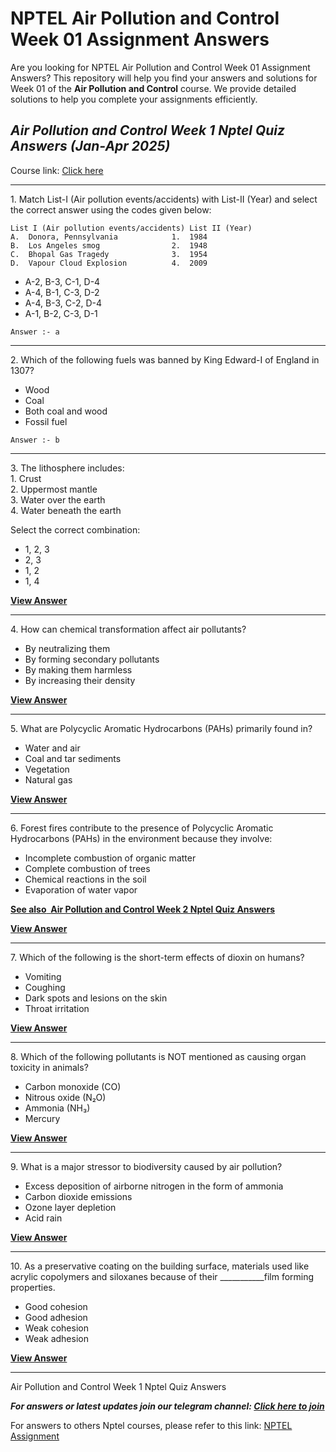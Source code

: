 # NPTEL Air Pollution and Control Week 01 Assignment Answers

Are you looking for NPTEL Air Pollution and Control Week 01 Assignment Answers? This repository will help you find your answers and solutions for Week 01 of the **Air Pollution and Control** course. We provide detailed solutions to help you complete your assignments efficiently.

## _Air Pollution and Control Week 1 Nptel Quiz Answers (Jan-Apr 2025)_

Course link: [Click here](https://onlinecourses.nptel.ac.in/noc25_ce04/course)

***

1\. Match List-I (Air pollution events/accidents) with List-II (Year) and select the correct answer using the codes given below:

    List I (Air pollution events/accidents) List II (Year)
    A.  Donora, Pennsylvania            1.  1984
    B.  Los Angeles smog                2.  1948
    C.  Bhopal Gas Tragedy              3.  1954
    D.  Vapour Cloud Explosion          4.  2009

- A-2, B-3, C-1, D-4
- A-4, B-1, C-3, D-2
- A-4, B-3, C-2, D-4
- A-1, B-2, C-3, D-1

<!---->

    Answer :- a

***

2\. Which of the following fuels was banned by King Edward-I of England in 1307?

- Wood
- Coal
- Both coal and wood
- Fossil fuel

<!---->

    Answer :- b

***

3\. The lithosphere includes:\
1\. Crust\
2\. Uppermost mantle\
3\. Water over the earth\
4\. Water beneath the earth

Select the correct combination:

- 1, 2, 3
- 2, 3
- 1, 2
- 1, 4

**[**View Answer**](https://my.progiez.com/courses/air-pollution-and-control-nptel-answers/)**

***

4\. How can chemical transformation affect air pollutants?

- By neutralizing them
- By forming secondary pollutants
- By making them harmless
- By increasing their density

**[**View Answer**](https://my.progiez.com/courses/air-pollution-and-control-nptel-answers/)**

***

5\. What are Polycyclic Aromatic Hydrocarbons (PAHs) primarily found in?

- Water and air
- Coal and tar sediments
- Vegetation
- Natural gas

**[**View Answer**](https://my.progiez.com/courses/air-pollution-and-control-nptel-answers/)**

***

6\. Forest fires contribute to the presence of Polycyclic Aromatic Hydrocarbons (PAHs) in the environment because they involve:

- Incomplete combustion of organic matter
- Complete combustion of trees
- Chemical reactions in the soil
- Evaporation of water vapor

[****See also**  **Air Pollution and Control Week 2 Nptel Quiz Answers****](https://progiez.com/air-pollution-and-control-week-2-nptel-quiz-answers)

**[**View Answer**](https://my.progiez.com/courses/air-pollution-and-control-nptel-answers/)**

***

7\. Which of the following is the short-term effects of dioxin on humans?

- Vomiting
- Coughing
- Dark spots and lesions on the skin
- Throat irritation

**[**View Answer**](https://my.progiez.com/courses/air-pollution-and-control-nptel-answers/)**

***

8\. Which of the following pollutants is NOT mentioned as causing organ toxicity in animals?

- Carbon monoxide (CO)
- Nitrous oxide (N₂O)
- Ammonia (NH₃)
- Mercury

**[**View Answer**](https://my.progiez.com/courses/air-pollution-and-control-nptel-answers/)**

***

9\. What is a major stressor to biodiversity caused by air pollution?

- Excess deposition of airborne nitrogen in the form of ammonia
- Carbon dioxide emissions
- Ozone layer depletion
- Acid rain

**[**View Answer**](https://my.progiez.com/courses/air-pollution-and-control-nptel-answers/)**

***

10\. As a preservative coating on the building surface, materials used like acrylic copolymers and siloxanes because of their \_\_\_\_\_\_\_\_\_\_\_film forming properties.

- Good cohesion
- Good adhesion
- Weak cohesion
- Weak adhesion

**[**View Answer**](https://my.progiez.com/courses/air-pollution-and-control-nptel-answers/)**

***

Air Pollution and Control Week 1 Nptel Quiz Answers

**_**For answers or latest updates join our telegram channel: [**Click here to join**](https://telegram.me/nptel_assignments)**_**[](https://progiez.com/ethical-hacking-nptel-week-5-assignment-answers)

For answers to others Nptel courses, please refer to this link: [NPTEL Assignment](https://progiez.com/nptel-assignment-answers)
